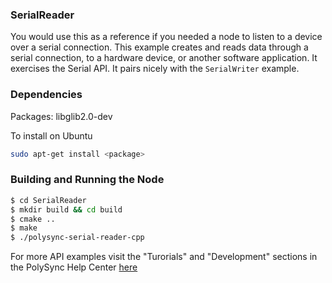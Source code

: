 ### SerialReader

You would use this as a reference if you needed a node to listen to a device over a serial connection.
This example creates and reads data through a serial connection, to a hardware device, or another software application.
It exercises the Serial API.
It pairs nicely with the `SerialWriter` example.

### Dependencies

Packages: libglib2.0-dev

To install on Ubuntu

```bash
sudo apt-get install <package>
```

### Building and Running the Node

```bash
$ cd SerialReader 
$ mkdir build && cd build
$ cmake ..
$ make
$ ./polysync-serial-reader-cpp
```

For more API examples visit the "Turorials" and "Development" sections in the PolySync Help Center [here](https://help.polysync.io/articles/)